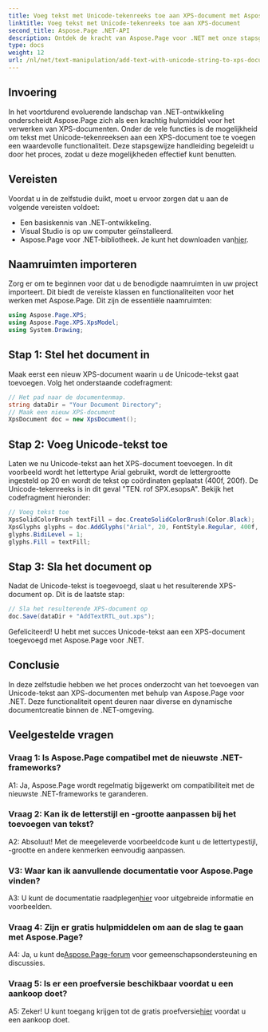 ```yaml
---
title: Voeg tekst met Unicode-tekenreeks toe aan XPS-document met Aspose.Page
linktitle: Voeg tekst met Unicode-tekenreeks toe aan XPS-document
second_title: Aspose.Page .NET-API
description: Ontdek de kracht van Aspose.Page voor .NET met onze stapsgewijze handleiding voor het toevoegen van Unicode-tekst aan XPS-documenten.
type: docs
weight: 12
url: /nl/net/text-manipulation/add-text-with-unicode-string-to-xps-document/
---
```

## Invoering

In het voortdurend evoluerende landschap van .NET-ontwikkeling onderscheidt Aspose.Page zich als een krachtig hulpmiddel voor het verwerken van XPS-documenten. Onder de vele functies is de mogelijkheid om tekst met Unicode-tekenreeksen aan een XPS-document toe te voegen een waardevolle functionaliteit. Deze stapsgewijze handleiding begeleidt u door het proces, zodat u deze mogelijkheden effectief kunt benutten.

## Vereisten

Voordat u in de zelfstudie duikt, moet u ervoor zorgen dat u aan de volgende vereisten voldoet:

- Een basiskennis van .NET-ontwikkeling.
- Visual Studio is op uw computer geïnstalleerd.
-  Aspose.Page voor .NET-bibliotheek. Je kunt het downloaden van[hier](https://releases.aspose.com/page/net/).

## Naamruimten importeren

Zorg er om te beginnen voor dat u de benodigde naamruimten in uw project importeert. Dit biedt de vereiste klassen en functionaliteiten voor het werken met Aspose.Page. Dit zijn de essentiële naamruimten:

```csharp
using Aspose.Page.XPS;
using Aspose.Page.XPS.XpsModel;
using System.Drawing;
```

## Stap 1: Stel het document in

Maak eerst een nieuw XPS-document waarin u de Unicode-tekst gaat toevoegen. Volg het onderstaande codefragment:

```csharp
// Het pad naar de documentenmap.
string dataDir = "Your Document Directory";
// Maak een nieuw XPS-document
XpsDocument doc = new XpsDocument();
```

## Stap 2: Voeg Unicode-tekst toe

Laten we nu Unicode-tekst aan het XPS-document toevoegen. In dit voorbeeld wordt het lettertype Arial gebruikt, wordt de lettergrootte ingesteld op 20 en wordt de tekst op coördinaten geplaatst (400f, 200f). De Unicode-tekenreeks is in dit geval "TEN. rof SPX.esopsA". Bekijk het codefragment hieronder:

```csharp
// Voeg tekst toe
XpsSolidColorBrush textFill = doc.CreateSolidColorBrush(Color.Black);
XpsGlyphs glyphs = doc.AddGlyphs("Arial", 20, FontStyle.Regular, 400f, 200f, "TEN. rof SPX.esopsA");
glyphs.BidiLevel = 1;
glyphs.Fill = textFill;
```

## Stap 3: Sla het document op

Nadat de Unicode-tekst is toegevoegd, slaat u het resulterende XPS-document op. Dit is de laatste stap:

```csharp
// Sla het resulterende XPS-document op
doc.Save(dataDir + "AddTextRTL_out.xps");
```

Gefeliciteerd! U hebt met succes Unicode-tekst aan een XPS-document toegevoegd met Aspose.Page voor .NET.

## Conclusie

In deze zelfstudie hebben we het proces onderzocht van het toevoegen van Unicode-tekst aan XPS-documenten met behulp van Aspose.Page voor .NET. Deze functionaliteit opent deuren naar diverse en dynamische documentcreatie binnen de .NET-omgeving.

## Veelgestelde vragen

### Vraag 1: Is Aspose.Page compatibel met de nieuwste .NET-frameworks?

A1: Ja, Aspose.Page wordt regelmatig bijgewerkt om compatibiliteit met de nieuwste .NET-frameworks te garanderen.

### Vraag 2: Kan ik de letterstijl en -grootte aanpassen bij het toevoegen van tekst?

A2: Absoluut! Met de meegeleverde voorbeeldcode kunt u de lettertypestijl, -grootte en andere kenmerken eenvoudig aanpassen.

### V3: Waar kan ik aanvullende documentatie voor Aspose.Page vinden?

 A3: U kunt de documentatie raadplegen[hier](https://reference.aspose.com/page/net/) voor uitgebreide informatie en voorbeelden.

### Vraag 4: Zijn er gratis hulpmiddelen om aan de slag te gaan met Aspose.Page?

 A4: Ja, u kunt de[Aspose.Page-forum](https://forum.aspose.com/c/page/39) voor gemeenschapsondersteuning en discussies.

### Vraag 5: Is er een proefversie beschikbaar voordat u een aankoop doet?

 A5: Zeker! U kunt toegang krijgen tot de gratis proefversie[hier](https://releases.aspose.com/) voordat u een aankoop doet.